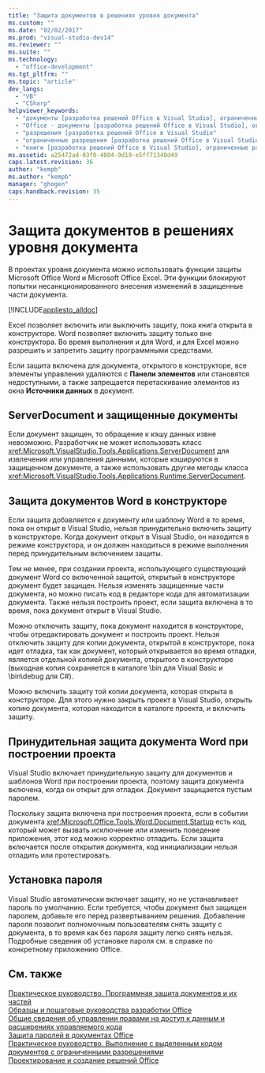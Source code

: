 ```yaml
---
title: "Защита документов в решениях уровня документа"
ms.custom: ""
ms.date: "02/02/2017"
ms.prod: "visual-studio-dev14"
ms.reviewer: ""
ms.suite: ""
ms.technology: 
  - "office-development"
ms.tgt_pltfrm: ""
ms.topic: "article"
dev_langs: 
  - "VB"
  - "CSharp"
helpviewer_keywords: 
  - "документы [разработка решений Office в Visual Studio], ограниченные разрешения"
  - "Office - документы [разработка решений Office в Visual Studio], ограниченные разрешения"
  - "разрешения [разработка решений Office в Visual Studio"
  - "ограниченные разрешения [разработка решений Office в Visual Studio]"
  - "книги [разработка решений Office в Visual Studio], ограниченные разрешения"
ms.assetid: a25472ad-03f0-4804-9d19-e5ff71340d49
caps.latest.revision: 36
author: "kempb"
ms.author: "kempb"
manager: "ghogen"
caps.handback.revision: 35
---
```

# Защита документов в решениях уровня документа
  В проектах уровня документа можно использовать функции защиты Microsoft Office Word и Microsoft Office Excel.  Эти функции блокируют попытки несанкционированного внесения изменений в защищенные части документа.  
  
 [!INCLUDE[appliesto_alldoc](../vsto/includes/appliesto-alldoc-md.md)]  
  
 Excel позволяет включить или выключить защиту, пока книга открыта в конструкторе.  Word позволяет включить защиту только вне конструктора.  Во время выполнения и для Word, и для Excel можно разрешить и запретить защиту программными средствами.  
  
 Если защита включена для документа, открытого в конструкторе, все элементы управления удаляются с **Панели элементов** или становятся недоступными, а также запрещается перетаскивание элементов из окна **Источники данных** в документ.  
  
## ServerDocument и защищенные документы  
 Если документ защищен, то обращение к кэшу данных извне невозможно.  Разработчик не может использовать класс <xref:Microsoft.VisualStudio.Tools.Applications.ServerDocument> для извлечения или управления данными, которые кэшируются в защищенном документе, а также использовать другие методы класса <xref:Microsoft.VisualStudio.Tools.Applications.Runtime.ServerDocument>.  
  
## Защита документов Word в конструкторе  
 Если защита добавляется к документу или шаблону Word в то время, пока он открыт в Visual Studio, нельзя принудительно включить защиту в конструкторе.  Когда документ открыт в Visual Studio, он находится в режиме конструктора, и он должен находиться в режиме выполнения перед принудительным включением защиты.  
  
 Тем не менее, при создании проекта, использующего существующий документ Word со включенной защитой, открытый в конструкторе документ будет защищен.  Нельзя изменять защищенные части документа, но можно писать код в редакторе кода для автоматизации документа.  Также нельзя построить проект, если защита включена в то время, пока документ открыт в Visual Studio.  
  
 Можно отключить защиту, пока документ находится в конструкторе, чтобы отредактировать документ и построить проект.  Нельзя отключить защиту для копии документа, открытой в конструкторе, пока идет отладка, так как документ, который открывается во время отладки, является отдельной копией документа, открытого в конструкторе \(выходная копия сохраняется в каталоге \\bin для Visual Basic и \\bin\\debug для C\#\).  
  
 Можно включить защиту той копии документа, которая открыта в конструкторе. Для этого нужно закрыть проект в Visual Studio, открыть копию документа, которая находится в каталоге проекта, и включить защиту.  
  
## Принудительная защита документа Word при построении проекта  
 Visual Studio включает принудительную защиту для документов и шаблонов Word при построении проекта, поэтому защита документа включена, когда он открыт для отладки.  Документ защищается пустым паролем.  
  
 Поскольку защита включена при построения проекта, если в событии документа <xref:Microsoft.Office.Tools.Word.Document.Startup> есть код, который может вызвать исключение или изменить поведение приложения, этот код можно корректно отладить.  Если защита включается после открытия документа, код инициализации нельзя отладить или протестировать.  
  
## Установка пароля  
 Visual Studio автоматически включает защиту, но не устанавливает пароль по умолчанию.  Если требуется, чтобы документ был защищен паролем, добавьте его перед развертыванием решения.  Добавление пароля позволит полномочным пользователям снять защиту с документа, в то время как без пароля защиту легко снять нельзя.  Подробные сведения об установке пароля см. в справке по конкретному приложению Office.  
  
## См. также  
 [Практическое руководство. Программная защита документов и их частей](../vsto/how-to-programmatically-protect-documents-and-parts-of-documents.md)   
 [Образцы и пошаговые руководства разработки Office](../vsto/office-development-samples-and-walkthroughs.md)   
 [Общие сведения об управлении правами на доступ к данным и расширениях управляемого кода](../vsto/information-rights-management-and-managed-code-extensions-overview.md)   
 [Защита паролей в документах Office](../vsto/password-protection-on-office-documents.md)   
 [Практическое руководство. Выполнение с выделенным кодом документов с ограниченными разрешениями](../vsto/how-to-permit-code-to-run-behind-documents-with-restricted-permissions.md)   
 [Проектирование и создание решений Office](../vsto/designing-and-creating-office-solutions.md)  
  
  